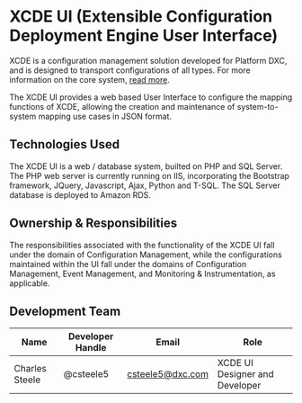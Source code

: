 # XCDE UI (Extensible Configuration Deployment Engine User Interface)

XCDE is a configuration management solution developed for Platform DXC, and is designed to transport configurations of all types.  For more information on the core system, [read more](https://github.dxc.com/Platform-DXC/xcde/blob/master/README.md).

The XCDE UI provides a web based User Interface to configure the mapping functions of XCDE, allowing the creation and maintenance of system-to-system mapping use cases in JSON format.

## Technologies Used

The XCDE UI is a web / database system, builted on PHP and SQL Server.  The PHP web server is currently running on IIS, incorporating the Bootstrap framework, JQuery, Javascript, Ajax, Python and T-SQL.  The SQL Server database is deployed to Amazon RDS.

## Ownership & Responsibilities

The responsibilities associated with the functionality of the XCDE UI fall under the domain of Configuration Management, while the configurations maintained within the UI fall under the domains of Configuration Management, Event Management, and Monitoring & Instrumentation, as applicable. 

## Development Team

| Name | Developer Handle | Email | Role |
|------|------------------|-------|------|
| Charles Steele | @csteele5 | csteele5@dxc.com | XCDE UI Designer and Developer |




